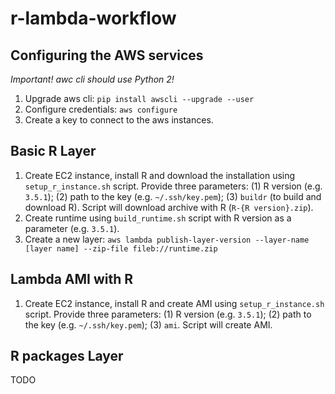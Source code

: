 # r-lambda-workflow

## Configuring the AWS services
_Important! awc cli should use Python 2!_

1. Upgrade aws cli: `pip install awscli --upgrade --user`
2. Configure credentials: `aws configure`
3. Create a key to connect to the aws instances.

## Basic R Layer

1. Create EC2 instance, install R and download the installation using `setup_r_instance.sh` script. Provide three parameters: (1) R version (e.g. `3.5.1`); (2) path to the key (e.g. `~/.ssh/key.pem`); (3) `buildr` (to build and download R). Script will download archive with R (`R-{R version}.zip`).
2. Create runtime using `build_runtime.sh` script with R version as a parameter (e.g. `3.5.1`).
3. Create a new layer: `aws lambda publish-layer-version --layer-name [layer name] --zip-file fileb://runtime.zip`

## Lambda AMI with R

1. Create EC2 instance, install R and create AMI using `setup_r_instance.sh` script. Provide three parameters: (1) R version (e.g. `3.5.1`); (2) path to the key (e.g. `~/.ssh/key.pem`); (3) `ami`. Script will create AMI.

## R packages Layer

TODO
